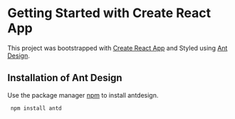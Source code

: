 # Getting Started with Create React App

This project was bootstrapped with [Create React App](https://github.com/facebook/create-react-app) and Styled using [Ant Design](https://ant.design/).

## Installation of Ant Design

Use the package manager [npm](https://www.npmjs.com/) to install antdesign.

```bash
 npm install antd
```
